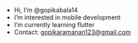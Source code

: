 - Hi, I’m @gopikabala14
- I’m interested in mobile development
- I’m currently learning flutter
- Contact: gopikaramanan123@gmail.com

<!---
gopikabala14/gopikabala14 is a ✨ special ✨ repository because its `README.md` (this file) appears on your GitHub profile.
You can click the Preview link to take a look at your changes.
--->
